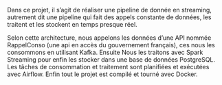 Dans ce projet, il s’agit de réaliser une pipeline de donnée en streaming, autrement dit une pipeline qui fait des appels constante de données, les traitent et les stockent en temps presque réel. 

Selon cette architecture, nous appelons les données d’une API nommée RappelConso (une api en accès du gouvernement français), ces nous les consommons en utilisant Kafka. Ensuite Nous les traitons avec Spark Streaming pour enfin les stocker dans une base de données PostgreSQL. Les tâches de consommation et traitement sont planifiées et exécutées avec Airflow. Enfin tout le projet est compilé et tourné avec Docker.
